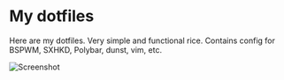 # My dotfiles
Here are my dotfiles. Very simple and functional rice.
Contains config for BSPWM, SXHKD, Polybar, dunst, vim, etc.

![Screenshot](https://github.com/TechGuyOnTGB/dotfiles/blob/master/Downloads/dotfile.png)
